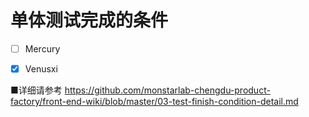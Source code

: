 # 单体测试完成的条件


- [ ] Mercury
- [x] Venusxi


■详细请参考
https://github.com/monstarlab-chengdu-product-factory/front-end-wiki/blob/master/03-test-finish-condition-detail.md
